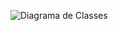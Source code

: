 ![Diagrama de Classes](https://drive.google.com/uc?export=view&id=1olRa39JMaRGpBY0ZYmnknJ00-Kxy6blh)


